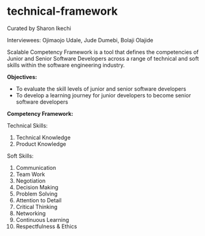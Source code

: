# technical-framework

Curated by Sharon Ikechi

Interviewees: Ojimaojo Udale, Jude Dumebi, Bolaji Olajide

Scalable Competency Framework is a tool that defines the competencies of Junior and Senior Software Developers across a range of technical and soft skills within the software engineering industry.


**Objectives:**

- To evaluate the skill levels of junior and senior software developers
- To develop a learning journey for junior developers to become senior software developers


**Competency Framework:**

Technical Skills:

1. Technical Knowledge 
2. Product Knowledge


Soft Skills:

1. Communication
2. Team Work
3. Negotiation
4. Decision Making
5. Problem Solving
6. Attention to Detail
7. Critical Thinking
8. Networking
9. Continuous Learning
10. Respectfulness & Ethics
